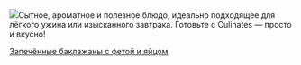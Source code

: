 <!--2025-09-09 15:28:30-->
<div class="yb">
  <div class="rss povarenok"><a href="https://www.povarenok.ru/recipes/show/183066/"><img src="https://www.povarenok.ru/data/cache/2025sep/09/28/3189310_13057-640x480.jpg"></a>Сытное, ароматное и полезное блюдо, идеально подходящее для лёгкого ужина или изысканного завтрака. Готовьте с Culinates — просто и вкусно! <p class="titl"><a href="https://www.povarenok.ru/recipes/show/183066/">Запечённые баклажаны с фетой и яйцом</a></p></div>
</div>
